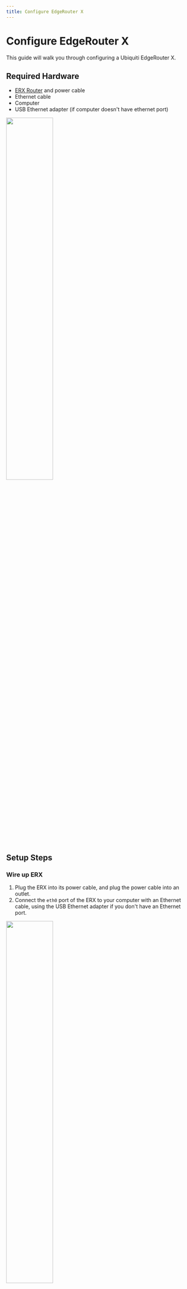 ```yaml
---
title: Configure EdgeRouter X
---
```


# Configure EdgeRouter X

This guide will walk you through configuring a Ubiquiti EdgeRouter X.

## Required Hardware

- [ERX Router](https://store.ui.com/collections/operator-edgemax-routers/products/edgerouter-x) and power cable
- Ethernet cable
- Computer
- USB Ethernet adapter (if computer doesn't have ethernet port)

<img src="../../assets/images/device-configs/erx/hardware.jpg" width="50%">

## Setup Steps

### Wire up ERX

1. Plug the ERX into its power cable, and plug the power cable into an outlet.
2. Connect the `eth0` port of the ERX to your computer with an Ethernet cable, using the USB Ethernet adapter if you don't have an Ethernet port.

<img src="../../assets/images/device-configs/erx/wiring.jpeg" width="50%">
<img src="../../assets/images/device-configs/erx/eth0.jpeg" width="50%">

### Configure your network settings

Follow the instructions here: [Setting a static IP for your computer](./static-ip.md)

### Configure ER-X using Wizard

1. Navigate to the portal at [https://192.168.1.1](https://192.168.1.1) in your browser
2. Log into the portal with username `ubnt`, password `ubnt`.
   <img src="../../assets/images/device-configs/erx/login.jpeg" width="50%">
4. On the `Use wizard?` prompt, press yes.
   <img src="../../assets/images/device-configs/erx/wizard.jpeg" width="50%">
5. Change the `Port` from `eth0` to `eth4.` This configures the port to serve as the WAN for the Litebeam antenna. 
6. Under `User Setup` create a new user and set the PCW username and password.
7. Press `Apply` and follow the instructions to Reboot the device.
8. Return to the portal and log in with the PCW username and password (contact project maintainers for this info).
9. At the `Dashboard,` click on `Actions` for `eth4` to turn on POE.
10. Finally, Click on the `System` tab at the bottom left of the console.
11. Input the host name for the device.
12. Set up the DNS address as 1.1.1.1.

To double check if a device is properly configured, check the settings under the `Dashboard` and `System` tabs. To verify WAN is set to `eth4,` visit the `Firewall/Nat` section. Under the NAT tab, see if `Masquerade` is set to `eth4` for the WAN masquerade.

### Configure ER-X using Config File

1. Download the [ERX config file](../assets/configs/erx-config.tar.gz)
2. Navigate to the portal at [https://192.168.1.1](https://192.168.1.1) in your browser
3. Log into the portal with username `ubnt`, password `ubnt` as above.
4. On the `Use wizard?` prompt, press no.
5. Press the `System` tab on the bottom of the page.
6. Under the `Restore Config` section, press `Upload a file` and select the ERX config file you downloaded.
   <img src="../../assets/images/device-configs/erx/system.jpeg" width="50%">
7. The ERX will reboot using the new configuration.
8. To do more configuration, you can log back into the portal using the PCW username and password.
9. Make sure to follow instructions (steps 11 and 12) to update the host name and DNS address in the `System` tab.

## Installation Setup

When installing the ER-X at a house with a rooftop Litebeam and a Mesh AP, remember the typical setup is:

1. Port `eth0` serves as the passthrough for POE from an adaptor plugged into an outlet.
2. Port `eth1` serves for the LAN port of the adapter powering the first PCW Mesh AP. Ports `eth2` and `eth3` can function for wired connections to additional Mesh APs, each of which need to be powered through separate POE adaptors.
4. Port `eth4`  serves as the WAN port with passthrough POE to communicate and provide power to the rooftop Litebeam. 

